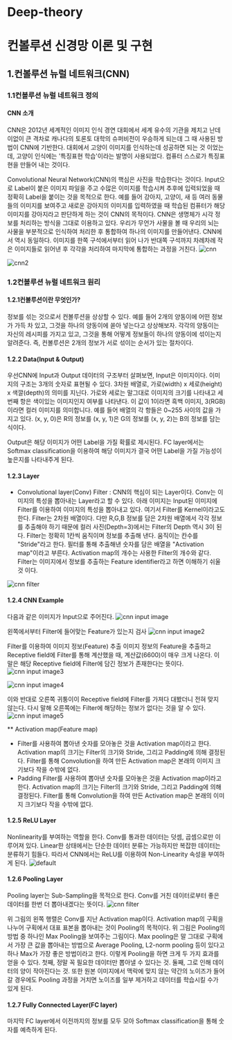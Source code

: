 # Deep-theory
# 컨볼루션 신경망 이론 및 구현
## 1.컨볼루션 뉴럴 네트워크(CNN)
### 1.1컨볼루션 뉴럴 네트워크 정의
#### CNN 소개
CNN은 2012년 세계적인 이미지 인식 경연 대회에서 세계 유수의 기관을 제치고 난데이없이 큰 격차로 캐나다의 토론토 대학의 슈퍼비전이 우승하게 되는데
그 때 사용된 방법이 CNN에 기반한다. 대회에서 고양이 이미지를 인식하는데 성공하면 되는 것 이었는데, 고양이 인식에는 '특징표현 학습'이라는 발명이
사용되었다. 컴퓨터 스스로가 특징표현을 만들어 내는 것이다.

Convolutional Neural Network(CNN)의 핵심은 사진을 학습한다는 것이다. Input으로 Label이 붙은 이미지 파일을 주고 수많은 이미지를 학습시켜 추후에
입력되었을 때 정확히 Label을 붙이는 것을 목적으로 한다. 예를 들어 강아지, 고양이, 새 등 여러 동물들의 이미지를 보여주고 새로운 강아지의 이미지를
입력하였을 때 학습된 컴퓨터가 해당 이미지를 강아지라고 판단하게 하는 것이 CNN의 목적이다. CNN은 생명체가 시각 정보를 처리하는 방식을 그대로 이용하고
있다. 우리가 무언가 사물을 볼 때 우리의 뇌는 사물을 부분적으로 인식하여 처리한 후 통합하여 하나의 이미지를 만들어낸다. CNN에서 역시 동일하다.
이미지를 한쪽 구석에서부터 읽어 나가 반대쪽 구석까지 차례차례 작은 이미지들로 읽어낸 후 각각을 처리하여 마지막에 통합하는 과정을 거친다.
![cnn](https://user-images.githubusercontent.com/40047360/44160016-0c157f80-a0f4-11e8-944f-9a78ae6ef074.png)

![cnn2](https://user-images.githubusercontent.com/40047360/44160148-72020700-a0f4-11e8-95a3-24c1b641d114.jpg)


### 1.2컨볼루션 뉴럴 네트워크 원리
#### 1.2.1컨볼루션이란 무엇인가?
정보를 섞는 것으로서 컨볼루션을 상상할 수 있다. 예를 들어 2개의 양동이에 어떤 정보가 가득 차 있고, 그것을 하나의 양동이에 쏟아 넣는다고 상상해보자.
각각의 양동이는 자신의 레시피를 가지고 있고, 그것을 통해 어떻게 정보들이 하나의 양동이에 섞이는지 알려준다. 즉, 컨볼루션은 2개의 정보가 서로 섞이는
순서가 있는 절차이다.

#### 1.2.2 Data(Input & Output)
우선CNN에 Input과 Output 데이터의 구조부터 살펴보면, Input은 이미지이다. 이미지의 구조는 3개의 숫자로 표현될 수 있다. 3차원 배열로, 
가로(width) x 세로(height) x 색깔(depth)의 의미를 지닌다. 가로와 세로는 말그대로 이미지의 크기를 나타내고 
세번째 항은 색이있는 이미지인지 여부를 나타낸다. 이 값이 1이라면 흑백 이미지, 3(RGB)이라면 컬러 이미지를 의미합니다. 
예를 들어 배열의 각 항들은 0~255 사이의 값을 가지고 있다. (x, y, 0)은 R의 정보를 (x, y, 1)은 G의 정보를 (x, y, 2)는 B의 정보를 담는 식이다.

Output은 해당 이미지가 어떤 Label을 가질 확률로 제시된다. FC layer에서는 Softmax classification을 이용하여 해당 이미지가 결국 어떤 Label을 가질
가능성이 높은지를 나타내주게 된다.

#### 1.2.3 Layer
- Convolutional layer(Conv)
Filter : CNN의 핵심이 되는 Layer이다. Conv는 이미지의 특성을 뽑아내는 Layer라고 할 수 있다. 아래 이미지는 Input된 이미지에 Filter를 이용하여
이미지의 특성을 뽑아내고 있다. 여기서 Filter를 Kernel이라고도 한다. Filter는 2차원 배열이다. 다만 R,G,B 정보를 담은 2차원 배열에서 각각 정보를
추출해야 하기 때문에 컬러 사진(Depth=3)에서는 Filter의 Depth 역시 3이 된다. Filter는 정확히 1칸씩 움직이며 정보를 추출해 낸다. 움직이는 칸수를
"Stride"라고 한다. 필터를 통해 추출해낸 숫자를 담은 배열을 "Activation map"이라고 부른다. Activation map의 개수는 사용한 Filter의 개수와 같다.
Filter는 이미지에서 정보를 추출하는 Feature identifier라고 하면 이해하기 쉬울 것 이다.

![cnn filter](https://user-images.githubusercontent.com/40047360/44272645-693a3e00-a278-11e8-9981-e610d8d9de2a.gif)
 
#### 1.2.4 CNN Example
다음과 같은 이미지가 Input으로 주어진다.
 ![cnn input image](https://user-images.githubusercontent.com/40047360/44272711-8969fd00-a278-11e8-9f05-04bc3cfeae4a.png)
 
왼쪽에서부터 Filter에 들어맞는 Feature가 있는지 검사
![cnn input image2](https://user-images.githubusercontent.com/40047360/44272753-a7cff880-a278-11e8-9e34-a77401232003.png)

Filter를 이용하여 이미지 정보(Feature) 추출
이미지 정보의 Feature을 추출하고 Receptive field에 Filter를 통해 계산했을 때, 계산값(6600)이 매우 크게 나온다. 이 말은 해당 Receptive field에
Filter에 담긴 정보가 존재한다는 뜻이다.
![cnn input image3](https://user-images.githubusercontent.com/40047360/44272924-1319ca80-a279-11e8-9126-53654d544a7f.png)

![cnn input image4](https://user-images.githubusercontent.com/40047360/44272875-f54c6580-a278-11e8-9c0d-4240ad54e95a.png)

이와 반대로 오른쪽 귀퉁이이 Receptive field에 Filter를 가져다 대봤더니 전혀 맞지 않는다. 다시 말해 오른쪽에는 Filter에 해당하는 정보가
없다는 것을 알 수 있다.
![cnn input image5](https://user-images.githubusercontent.com/40047360/44273040-5116ee80-a279-11e8-9d6a-c59448420c4f.png)

** Activation map(Feature map)
 * Filter를 사용하여 뽑아낸 숫자를 모아놓은 것을 Activation map이라고 한다. Activation map의 크기는 Filter의 크기와 Stride, 그리고 Padding에
   의해 결정된다. Filter를 통해 Convolution을 하여 만든 Activation map은 본래의 이미지 크기보다 작을 수밖에 없다.
 * Padding
   Filter를 사용하여 뽑아낸 숫자를 모아놓은 것을 Activation map이라고 한다. Activation map의 크기는 Filter의 크기와 Stride, 그리고 Padding에
   의해 결정된다. Filter를 통해 Convolution을 하여 만든 Activation map은 본래의 이미지 크기보다 작을 수밖에 없다.

#### 1.2.5 ReLU Layer
Nonlinearity를 부여하는 역할을 한다. Conv를 통과한 데이터는 덧셈, 곱셈으로만 이루어져 있다. Linear한 상태에서는 단순한 데이터 분류는 가능하지만
복잡한 데이터는 분류하기 힘들다. 따라서 CNN에서는 ReLU를 이용하여 Non-Linearity 속성을 부여하게 된다.
![default](https://user-images.githubusercontent.com/40047360/44273310-182b4980-a27a-11e8-894f-9ec717c21f57.png)

#### 1.2.6 Pooling Layer
Pooling layer는 Sub-Sampling을 목적으로 한다. Conv를 거친 데이터로부터 좋은 데이터를 한번 더 뽑아내겠다는 뜻이다.
![cnn filter](https://user-images.githubusercontent.com/40047360/44273601-d8b12d00-a27a-11e8-939e-2fe7748f40db.gif)

위 그림의 왼쪽 행렬은 Conv를 지난 Activation map이다. Activation map의 구획을 나누어 구획에서 대표 표본을 뽑아내는 것이 Pooling의 목적이다.
위 그림은 Pooling의 방법 중 하나인 Max Pooling을 보여주는 그림이다. Max pooling은 말 그대로 구획에서 가장 큰 값을 뽑아내는 방법으로
Average Pooling, L2-norm pooling 등이 있다고 하나 Max가 가장 좋은 방법이라고 한다. 이렇게 Pooling을 하면 크게 두 가지 효과를 얻을 수 있다.
첫째, 정말 꼭 필요한 데이터만 뽑아낼 수 있다는 것.
둘째, 그로 인해 데이터의 양이 작아진다는 것.
또한 원본 이미지에서 맥락에 맞지 않는 약간의 노이즈가 들어갈 경우에도 Pooling 과정을 거치면 노이즈를 일부 제거하고 데이터를 
학습시킬 수가 있게 된다.

#### 1.2.7 Fully Connected Layer(FC layer)
마지막 FC layer에서 이전까지의 정보를 모두 모아 Softmax classification을 통해 숫자를 예측하게 된다.
